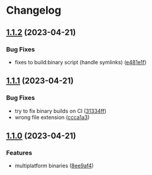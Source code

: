 # Changelog

## [1.1.2](https://github.com/alvancamp/telnet-relay/compare/v1.1.1...v1.1.2) (2023-04-21)


### Bug Fixes

* fixes to build:binary script (handle symlinks) ([e481e1f](https://github.com/alvancamp/telnet-relay/commit/e481e1f4bf2c4b2f49924d9d9f8749c067222810))

## [1.1.1](https://github.com/alvancamp/telnet-relay/compare/v1.1.0...v1.1.1) (2023-04-21)


### Bug Fixes

* try to fix binary builds on CI ([31334ff](https://github.com/alvancamp/telnet-relay/commit/31334ffc41027c526d610f338457e0097d549b33))
* wrong file extension ([ccca1a3](https://github.com/alvancamp/telnet-relay/commit/ccca1a31feef344b5a11a0a18f2a0f5e727d67b7))

## [1.1.0](https://github.com/alvancamp/telnet-relay/compare/v1.0.0...v1.1.0) (2023-04-21)


### Features

* multiplatform binaries ([8ee9af4](https://github.com/alvancamp/telnet-relay/commit/8ee9af4fbdd73009d35efab63c2e9727e9d02f72))

